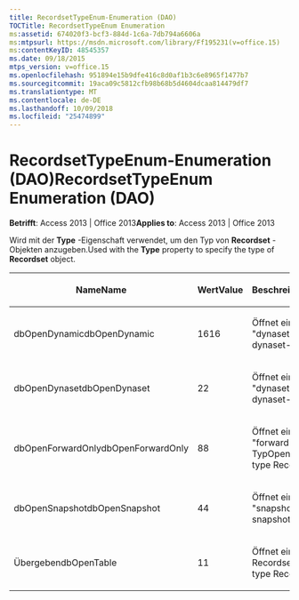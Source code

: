 ```yaml
---
title: RecordsetTypeEnum-Enumeration (DAO)
TOCTitle: RecordsetTypeEnum Enumeration
ms:assetid: 674020f3-bcf3-884d-1c6a-7db794a6606a
ms:mtpsurl: https://msdn.microsoft.com/library/Ff195231(v=office.15)
ms:contentKeyID: 48545357
ms.date: 09/18/2015
mtps_version: v=office.15
ms.openlocfilehash: 951894e15b9dfe416c8d0af1b3c6e8965f1477b7
ms.sourcegitcommit: 19aca09c5812cfb98b68b5d4604dcaa814479df7
ms.translationtype: MT
ms.contentlocale: de-DE
ms.lasthandoff: 10/09/2018
ms.locfileid: "25474899"
---
```

# <a name="recordsettypeenum-enumeration-dao"></a><span data-ttu-id="30308-102">RecordsetTypeEnum-Enumeration (DAO)</span><span class="sxs-lookup"><span data-stu-id="30308-102">RecordsetTypeEnum Enumeration (DAO)</span></span>


<span data-ttu-id="30308-103">**Betrifft**: Access 2013 | Office 2013</span><span class="sxs-lookup"><span data-stu-id="30308-103">**Applies to**: Access 2013 | Office 2013</span></span>

<span data-ttu-id="30308-104">Wird mit der **Type** -Eigenschaft verwendet, um den Typ von **Recordset** -Objekten anzugeben.</span><span class="sxs-lookup"><span data-stu-id="30308-104">Used with the **Type** property to specify the type of **Recordset** object.</span></span>

<table>
<colgroup>
<col style="width: 33%" />
<col style="width: 33%" />
<col style="width: 33%" />
</colgroup>
<thead>
<tr class="header">
<th><p><span data-ttu-id="30308-105">Name</span><span class="sxs-lookup"><span data-stu-id="30308-105">Name</span></span></p></th>
<th><p><span data-ttu-id="30308-106">Wert</span><span class="sxs-lookup"><span data-stu-id="30308-106">Value</span></span></p></th>
<th><p><span data-ttu-id="30308-107">Beschreibung</span><span class="sxs-lookup"><span data-stu-id="30308-107">Description</span></span></p></th>
</tr>
</thead>
<tbody>
<tr class="odd">
<td><p><span data-ttu-id="30308-108">dbOpenDynamic</span><span class="sxs-lookup"><span data-stu-id="30308-108">dbOpenDynamic</span></span></p></td>
<td><p><span data-ttu-id="30308-109">16</span><span class="sxs-lookup"><span data-stu-id="30308-109">16</span></span></p></td>
<td><p><span data-ttu-id="30308-110">Öffnet ein Recordset vom "dynaset"-Typ</span><span class="sxs-lookup"><span data-stu-id="30308-110">Opens a dynaset-type Recordset</span></span></p></td>
</tr>
<tr class="even">
<td><p><span data-ttu-id="30308-111">dbOpenDynaset</span><span class="sxs-lookup"><span data-stu-id="30308-111">dbOpenDynaset</span></span></p></td>
<td><p><span data-ttu-id="30308-112">2</span><span class="sxs-lookup"><span data-stu-id="30308-112">2</span></span></p></td>
<td><p><span data-ttu-id="30308-113">Öffnet ein Recordset vom "dynaset"-Typ</span><span class="sxs-lookup"><span data-stu-id="30308-113">Opens a dynaset-type Recordset</span></span></p></td>
</tr>
<tr class="odd">
<td><p><span data-ttu-id="30308-114">dbOpenForwardOnly</span><span class="sxs-lookup"><span data-stu-id="30308-114">dbOpenForwardOnly</span></span></p></td>
<td><p><span data-ttu-id="30308-115">8</span><span class="sxs-lookup"><span data-stu-id="30308-115">8</span></span></p></td>
<td><p><span data-ttu-id="30308-116">Öffnet ein Recordset vom "forward-only"-Typ</span><span class="sxs-lookup"><span data-stu-id="30308-116">Opens a forward-only type Recordset</span></span></p></td>
</tr>
<tr class="even">
<td><p><span data-ttu-id="30308-117">dbOpenSnapshot</span><span class="sxs-lookup"><span data-stu-id="30308-117">dbOpenSnapshot</span></span></p></td>
<td><p><span data-ttu-id="30308-118">4</span><span class="sxs-lookup"><span data-stu-id="30308-118">4</span></span></p></td>
<td><p><span data-ttu-id="30308-119">Öffnet ein Recordset vom "snapshot"-Typ</span><span class="sxs-lookup"><span data-stu-id="30308-119">Opens a snapshot-type Recordset</span></span></p></td>
</tr>
<tr class="odd">
<td><p><span data-ttu-id="30308-120">Übergeben</span><span class="sxs-lookup"><span data-stu-id="30308-120">dbOpenTable</span></span></p></td>
<td><p><span data-ttu-id="30308-121">1</span><span class="sxs-lookup"><span data-stu-id="30308-121">1</span></span></p></td>
<td><p><span data-ttu-id="30308-122">Öffnet ein Tabellentyp-Recordset</span><span class="sxs-lookup"><span data-stu-id="30308-122">Opens a table-type Recordset</span></span></p></td>
</tr>
</tbody>
</table>

